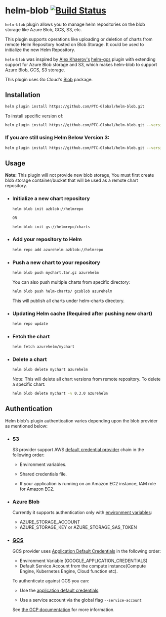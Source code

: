 # helm-blob [![Build Status](https://travis-ci.com/C123R/helm-blob.svg?token=9FxxpxQR16mxxejVyCbA&branch=master)](https://travis-ci.com/C123R/helm-blob)

`helm-blob` plugin allows you to manage helm repositories on the blob storage like Azure Blob, GCS, S3, etc.

This plugin supports operations like uploading or deletion of charts from remote Helm Repository hosted on Blob Storage. It could be used to initialize the new Helm Repository.

`helm-blob` was inspired by [Alex Khaerov's](https://github.com/hayorov) [helm-gcs](https://github.com/hayorov/helm-gcs) plugin with extending support for Azure Blob storage and S3, which makes helm-blob to support Azure Blob, GCS, S3 storage.

This plugin uses Go Cloud's [Blob](https://gocloud.dev/howto/blob/) package.

## Installation

```sh
helm plugin install https://github.com/PTC-Global/helm-blob.git
```

To install specific version of:

```sh
helm plugin install https://github.com/PTC-Global/helm-blob.git --version 0.3.1
```

### If you are still using Helm Below Version 3:

```sh
helm plugin install https://github.com/PTC-Global/helm-blob.git --version 0.1.1
```

## Usage

**Note:** This plugin will not provide new blob storage, You must first create blob storage container/bucket that will be used as a remote chart repository.

- ### Initialize a new chart repository

  ```sh
  helm blob init azblob://helmrepo

  OR

  helm blob init gs://helmrepo/charts
  ```

- ### Add your repository to Helm

  ```sh
  helm repo add azurehelm azblob://helmrepo
  ```

- ### Push a new chart to your repository

  ```sh
  helm blob push mychart.tar.gz azurehelm
  ```

  You can also push multiple charts from specific directory:

  ```sh
  helm blob push helm-charts/ gcsblob azurehelm
  ```

  This will publish all charts under helm-charts directory.

- ### Updating Helm cache (Required after pushing new chart)

  ```sh
  helm repo update
  ```

- ### Fetch the chart

  ```sh
  helm fetch azurehelm/mychart
  ```

- ### Delete a chart

  ```sh
  helm blob delete mychart azurehelm
  ```

  Note: This will delete all chart versions from remote repository. To delete a specific chart:

  ```sh
  helm blob delete mychart -v 0.3.0 azurehelm
  ```

## Authentication

Helm blob's plugin authentication varies depending upon the blob provider as mentioned below:

- ### S3

  S3 provider support AWS [default credential provider](https://docs.aws.amazon.com/sdk-for-go/v1/developer-guide/configuring-sdk.html#specifying-credentials) chain in the following order:

  - Environment variables.

  - Shared credentials file.

  - If your application is running on an Amazon EC2 instance, IAM role for Amazon EC2.

- ### Azure Blob

  Currently it supports authentication only with [environment variables](https://docs.microsoft.com/en-us/azure/storage/common/storage-azure-cli#set-default-azure-storage-account-environment-variables):

  - AZURE_STORAGE_ACCOUNT
  - AZURE_STORAGE_KEY or AZURE_STORAGE_SAS_TOKEN

- ### [GCS](https://cloud.google.com/docs/authentication/production)

  GCS provider uses [Application Default Credentials](https://cloud.google.com/docs/authentication/production) in the following order:

  - Environment Variable (GOOGLE_APPLICATION_CREDENTIALS)
  - Default Service Account from the compute instance(Compute Engine, Kubernetes Engine, Cloud function etc).

  To authenticate against GCS you can:

  - Use the [application default credentials](https://cloud.google.com/sdk/gcloud/reference/auth/application-default/)

  - Use a service account via the global flag `--service-account`

  See [the GCP documentation](https://cloud.google.com/docs/authentication/production#providing_credentials_to_your_application) for more information.
